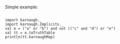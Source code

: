 
Simple example:

```tut

import karnaugh._
import karnaugh.Implicits._
val e = ("a" or "b") and not (("c" and "d") or "e")
val tt = e.toTruthTable
println(tt.karnaughMap)

```

